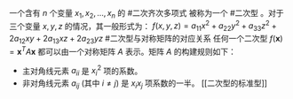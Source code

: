 一个含有 $n$ 个变量 $x_1, x_2, \dots, x_n$ 的 #二次齐次多项式 被称为一个 #二次型 。对于三个变量 $x, y, z$ 的情况，其一般形式为：
$f(x, y, z) = a_{11}x^2 + a_{22}y^2 + a_{33}z^2 + 2a_{12}xy + 2a_{13}xz + 2a_{23}yz$
#二次型与对称矩阵的对应关系 
任何一个二次型 $f(\mathbf{x}) = \mathbf{x}^T A \mathbf{x}$ 都可以由一个对称矩阵 $A$ 表示。矩阵 $A$ 的构建规则如下：
*   主对角线元素 $a_{ii}$ 是 $x_i^2$ 项的系数。
*   非对角线元素 $a_{ij}$ (其中 $i \neq j$) 是 $x_i x_j$ 项系数的一半。
[[二次型的标准型]]  